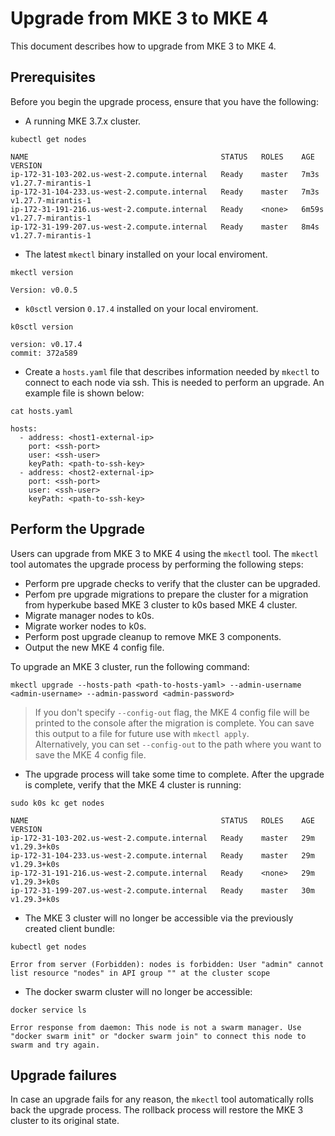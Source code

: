 # Upgrade from MKE 3 to MKE 4

This document describes how to upgrade from MKE 3 to MKE 4.

## Prerequisites

Before you begin the upgrade process, ensure that you have the following:

- A running MKE 3.7.x cluster.
```shell
kubectl get nodes
```
```shell
NAME                                           STATUS   ROLES    AGE     VERSION
ip-172-31-103-202.us-west-2.compute.internal   Ready    master   7m3s    v1.27.7-mirantis-1
ip-172-31-104-233.us-west-2.compute.internal   Ready    master   7m3s    v1.27.7-mirantis-1
ip-172-31-191-216.us-west-2.compute.internal   Ready    <none>   6m59s   v1.27.7-mirantis-1
ip-172-31-199-207.us-west-2.compute.internal   Ready    master   8m4s    v1.27.7-mirantis-1
```
- The latest `mkectl` binary installed on your local enviroment.
```shell
mkectl version
```
```shell
Version: v0.0.5
```
- `k0sctl` version `0.17.4` installed on your local enviroment.
```shell
k0sctl version
```

```shell
version: v0.17.4
commit: 372a589
```
- Create a `hosts.yaml` file that describes information needed by `mkectl` to connect to each node via ssh. This is needed to perform an upgrade. An example file is shown below:

```shell
cat hosts.yaml
```

```shell
hosts:
  - address: <host1-external-ip>
    port: <ssh-port>
    user: <ssh-user>
    keyPath: <path-to-ssh-key>
  - address: <host2-external-ip>
    port: <ssh-port>
    user: <ssh-user>
    keyPath: <path-to-ssh-key>
```


## Perform the Upgrade

Users can upgrade from MKE 3 to MKE 4 using the `mkectl` tool. The `mkectl` tool automates the upgrade process by performing the following steps:
- Perform pre upgrade checks to verify that the cluster can be upgraded.
- Perfom pre upgrade migrations to prepare the cluster for a migration from hyperkube based MKE 3 cluster to k0s based MKE 4 cluster.
- Migrate manager nodes to k0s.
- Migrate worker nodes to k0s.
- Perform post upgrade cleanup to remove MKE 3 components.
- Output the new MKE 4 config file.

To upgrade an MKE 3 cluster, run the following command:

```shell
mkectl upgrade --hosts-path <path-to-hosts-yaml> --admin-username <admin-username> --admin-password <admin-password>
```

> If you don't specify `--config-out` flag, the MKE 4 config file will be printed to the console 
after the migration is complete. You can save this output to a file for future use with `mkectl apply`.
<br>Alternatively, you can set `--config-out` to the path where you want to save the MKE 4 config file.

- The upgrade process will take some time to complete. After the upgrade is complete, verify that the MKE 4 cluster is running:

```shell
sudo k0s kc get nodes
```
```shell
NAME                                           STATUS   ROLES    AGE   VERSION
ip-172-31-103-202.us-west-2.compute.internal   Ready    master   29m   v1.29.3+k0s
ip-172-31-104-233.us-west-2.compute.internal   Ready    master   29m   v1.29.3+k0s
ip-172-31-191-216.us-west-2.compute.internal   Ready    <none>   29m   v1.29.3+k0s
ip-172-31-199-207.us-west-2.compute.internal   Ready    master   30m   v1.29.3+k0s
```

- The MKE 3 cluster will no longer be accessible via the previously created client bundle:
```shell
kubectl get nodes
```
```shell
Error from server (Forbidden): nodes is forbidden: User "admin" cannot list resource "nodes" in API group "" at the cluster scope
```

- The docker swarm cluster will no longer be accessible:
```shell
docker service ls
```
```shell
Error response from daemon: This node is not a swarm manager. Use "docker swarm init" or "docker swarm join" to connect this node to swarm and try again.
```

## Upgrade failures

In case an upgrade fails for any reason, the `mkectl` tool automatically rolls back the upgrade process. The rollback process will restore the MKE 3 cluster to its original state.
